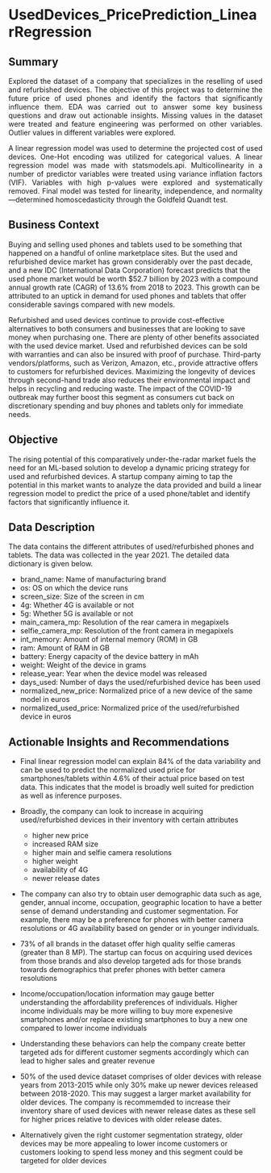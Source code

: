 # UsedDevices_PricePrediction_LinearRegression

## Summary

<p align="justify"> Explored the dataset of a company that specializes in the reselling of used and refurbished devices. The objective of this project was to determine the future price of used phones and identify the factors that significantly influence them.
EDA was carried out to answer some key business questions and draw out actionable insights. Missing values in the dataset were treated and feature engineering was performed on other variables. Outlier values in different variables were explored.</p>

<p align="justify"> A linear regression model was used to determine the projected cost of used devices. One-Hot encoding was utilized for categorical values.  A linear regression model was made with statsmodels.api. Multicollinearity in a number of predictor variables were treated using variance inflation factors (VIF). 
Variables with  high p-values were explored and systematically removed. Final model was tested for linearity, independence, and normality—determined homoscedasticity through the Goldfeld Quandt test.</p>


## Business Context
Buying and selling used phones and tablets used to be something that happened on a handful of online marketplace sites. But the used and refurbished device market has grown considerably over the past decade, and a new IDC (International Data Corporation) forecast predicts that the used phone market would be worth $52.7 billion by 2023 with a compound annual growth rate (CAGR) of 13.6% from 2018 to 2023. This growth can be attributed to an uptick in demand for used phones and tablets that offer considerable savings compared with new models.

Refurbished and used devices continue to provide cost-effective alternatives to both consumers and businesses that are looking to save money when purchasing one. There are plenty of other benefits associated with the used device market. Used and refurbished devices can be sold with warranties and can also be insured with proof of purchase. Third-party vendors/platforms, such as Verizon, Amazon, etc., provide attractive offers to customers for refurbished devices. Maximizing the longevity of devices through second-hand trade also reduces their environmental impact and helps in recycling and reducing waste. The impact of the COVID-19 outbreak may further boost this segment as consumers cut back on discretionary spending and buy phones and tablets only for immediate needs.

## Objective
The rising potential of this comparatively under-the-radar market fuels the need for an ML-based solution to develop a dynamic pricing strategy for used and refurbished devices. A startup company aiming to tap the potential in this market wants to analyze the data provided and build a linear regression model to predict the price of a used phone/tablet and identify factors that significantly influence it.

## Data Description
The data contains the different attributes of used/refurbished phones and tablets. The data was collected in the year 2021. The detailed data dictionary is given below.

- brand_name: Name of manufacturing brand
- os: OS on which the device runs
- screen_size: Size of the screen in cm
- 4g: Whether 4G is available or not
- 5g: Whether 5G is available or not
- main_camera_mp: Resolution of the rear camera in megapixels
- selfie_camera_mp: Resolution of the front camera in megapixels
- int_memory: Amount of internal memory (ROM) in GB
- ram: Amount of RAM in GB
- battery: Energy capacity of the device battery in mAh
- weight: Weight of the device in grams
- release_year: Year when the device model was released
- days_used: Number of days the used/refurbished device has been used
- normalized_new_price: Normalized price of a new device of the same model in euros
- normalized_used_price: Normalized price of the used/refurbished device in euros

## Actionable Insights and Recommendations
- Final linear regression model can explain 84% of the data variability and can be used to predict the normalized used price for smartphones/tablets within 4.6% of their actual price based on test data. This indicates that the model is broadly well suited for prediction as well as inference purposes.

- Broadly, the company can look to increase in acquiring used/refurbished devices in their inventory with certain attributes
    * higher new price
    * increased RAM size
    * higher main and selfie camera resolutions
    * higher weight
    * availability of 4G
    * newer release dates

- The company can also try to obtain user demographic data such as age, gender, annual income, occupation, geographic location to have a better sense of demand understanding and customer segmentation. For example, there may be a preference for phones with better camera resolutions or 4G availability based on gender or in younger individuals.

- 73% of all brands in the dataset offer high quality selfie cameras (greater than 8 MP). The startup can focus on acquiring used devices from those brands and also develop targeted ads for those brands towards demographics that prefer phones with better camera resolutions

- Income/occupation/location information may gauge better understanding the affordability preferences of individuals. Higher income individuals may be more willing to buy more expenesive smartphones and/or replace existing smartphones to buy a new one compared to lower income individuals

- Understanding these behaviors can help the company create better targeted ads for different customer segments accordingly which can lead to higher sales and greater revenue

- 50% of the used device dataset comprises of older devices with release years from 2013-2015 while only 30% make up newer devices released between 2018-2020. This may suggest a larger market availability for older devices. The company is recommemded to increase their inventory share of used devices with newer release dates as these sell for higher prices relative to devices with older release dates.

- Alternatively given the right customer segmentation strategy, older devices may be more appealing to lower income customers or customers looking to spend less money and this segment could be targeted for older devices
